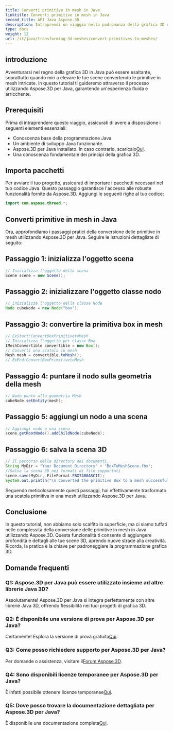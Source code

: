 ```yaml
---
title: Converti primitive in mesh in Java
linktitle: Converti primitive in mesh in Java
second_title: API Java Aspose.3D
description: Intraprendi un viaggio nella padronanza della grafica 3D con Aspose.3D per Java converti senza sforzo le primitive in mesh affascinanti. Migliora la tua esperienza di codifica adesso!
type: docs
weight: 12
url: /it/java/transforming-3d-meshes/convert-primitives-to-meshes/
---
```

## introduzione
Avventurarsi nel regno della grafica 3D in Java può essere esaltante, soprattutto quando miri a elevare le tue scene convertendo le primitive in mesh intricate. In questo tutorial ti guideremo attraverso il processo utilizzando Aspose.3D per Java, garantendo un'esperienza fluida e arricchente.
## Prerequisiti
Prima di intraprendere questo viaggio, assicurati di avere a disposizione i seguenti elementi essenziali:
- Conoscenza base della programmazione Java.
- Un ambiente di sviluppo Java funzionante.
-  Aspose.3D per Java installato. In caso contrario, scaricalo[Qui](https://releases.aspose.com/3d/java/).
- Una conoscenza fondamentale dei principi della grafica 3D.
## Importa pacchetti
Per avviare il tuo progetto, assicurati di importare i pacchetti necessari nel tuo codice Java. Questo passaggio garantisce l'accesso alle robuste funzionalità fornite da Aspose.3D. Aggiungi le seguenti righe al tuo codice:
```java
import com.aspose.threed.*;
```
## Converti primitive in mesh in Java
Ora, approfondiamo i passaggi pratici della conversione delle primitive in mesh utilizzando Aspose.3D per Java. Seguire le istruzioni dettagliate di seguito:
## Passaggio 1: inizializza l'oggetto scena
```java
// Inizializza l'oggetto della scena
Scene scene = new Scene();
```
## Passaggio 2: inizializzare l'oggetto classe nodo
```java
// Inizializza l'oggetto della classe Node
Node cubeNode = new Node("box");
```
## Passaggio 3: convertire la primitiva box in mesh
```java
// ExStart:ConvertBoxPrimitivetoMesh
// Inizializza l'oggetto per classe Box
IMeshConvertible convertible = new Box();
// Converti una scatola in mesh
Mesh mesh = convertible.toMesh();
// ExEnd:ConvertBoxPrimitivetoMesh
```
## Passaggio 4: puntare il nodo sulla geometria della mesh
```java
// Nodo punto alla geometria Mesh
cubeNode.setEntity(mesh);
```
## Passaggio 5: aggiungi un nodo a una scena
```java
// Aggiungi nodo a una scena
scene.getRootNode().addChildNode(cubeNode);
```
## Passaggio 6: salva la scena 3D
```java
// Il percorso della directory dei documenti.
String MyDir = "Your Document Directory" + "BoxToMeshScene.fbx";
//Salva la scena 3D nei formati di file supportati
scene.save(MyDir, FileFormat.FBX7400ASCII);
System.out.println("\n Converted the primitive Box to a mesh successfully.\nFile saved at " + MyDir);
```
Seguendo meticolosamente questi passaggi, hai effettivamente trasformato una scatola primitiva in una mesh utilizzando Aspose.3D per Java.
## Conclusione
In questo tutorial, non abbiamo solo scalfito la superficie, ma ci siamo tuffati nelle complessità della conversione delle primitive in mesh in Java utilizzando Aspose.3D. Questa funzionalità ti consente di aggiungere profondità e dettagli alle tue scene 3D, aprendo nuove strade alla creatività. Ricorda, la pratica è la chiave per padroneggiare la programmazione grafica 3D.
## Domande frequenti
### Q1: Aspose.3D per Java può essere utilizzato insieme ad altre librerie Java 3D?
Assolutamente! Aspose.3D per Java si integra perfettamente con altre librerie Java 3D, offrendo flessibilità nei tuoi progetti di grafica 3D.
### Q2: È disponibile una versione di prova per Aspose.3D per Java?
 Certamente! Esplora la versione di prova gratuita[Qui](https://releases.aspose.com/).
### Q3: Come posso richiedere supporto per Aspose.3D per Java?
 Per domande o assistenza, visitare il[Forum Aspose.3D](https://forum.aspose.com/c/3d/18).
### Q4: Sono disponibili licenze temporanee per Aspose.3D per Java?
 È infatti possibile ottenere licenze temporanee[Qui](https://purchase.aspose.com/temporary-license/).
### Q5: Dove posso trovare la documentazione dettagliata per Aspose.3D per Java?
 È disponibile una documentazione completa[Qui](https://reference.aspose.com/3d/java/).